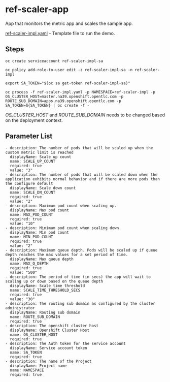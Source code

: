 # ref-scaler-app
App that monitors the metric app and scales the sample app.

[ref-scaler-impl.yaml](https://github.com/codequester/ref-scaler-app/blob/master/ref-scaler-impl.yaml) - Template file to run the demo.

## Steps
`oc create serviceaccount ref-scaler-impl-sa`

`oc policy add-role-to-user edit -z ref-scaler-impl-sa -n ref-scaler-impl`

`export SA_TOKEN="$(oc sa get-token ref-scaler-impl-sa)"`

`oc process -f ref-scaler-impl.yaml -p NAMESPACE=ref-scaler-impl -p OS_CLUSTER_HOST=master.na39.openshift.opentlc.com -p ROUTE_SUB_DOMAIN=apps.na39.openshift.opentlc.com -p SA_TOKEN=${SA_TOKEN} | oc create -f -`

*OS_CLUSTER_HOST* and *ROUTE_SUB_DOMAIN* needs to be changed based on the deployment context.

## Parameter List
```
- description: The number of pods that will be scaled up when the custom metric limit is reached
  displayName: Scale up count
  name: SCALE_UP_COUNT
  required: true
  value: "3"
- description: The number of pods that will be scaled down when the application exhibits normal behavior and if there are more pods than the configure default
  displayName: Scale down count
  name: SCALE_DN_COUNT
  required: true
  value: "2"
- description: Maximum pod count when scaling up.
  displayName: Max pod count
  name: MAX_POD_COUNT
  required: true
  value: "10"
- description: Minimum pod count when scaling down.
  displayName: Min pod count
  name: MIN_POD_COUNT
  required: true
  value: "2"
- description: Maximum queue depth. Pods will be scaled up if queue depth reaches the max values for a set period of time.
  displayName: Max queue depth
  name: MAX_Q_DEPTH
  required: true
  value: "500"
- description: The period of time (in secs) the app will wait to scaling up or down based on the queue depth 
  displayName: Scale time threshold
  name: SCALE_TIME_THRESHOLD_SECS
  required: true
  value: "30"
- description: The routing sub domain as configured by the cluster administrator
  displayName: Routing sub domain
  name: ROUTE_SUB_DOMAIN
  required: true
- description: The openshift cluster host
  displayName: Openshift Cluster Host
  name: OS_CLUSTER_HOST
  required: true
- description: The Auth token for the service account
  displayName: Service account token
  name: SA_TOKEN
  required: true
- description: The name of the Project 
  displayName: Project name
  name: NAMESPACE
  required: true
```
